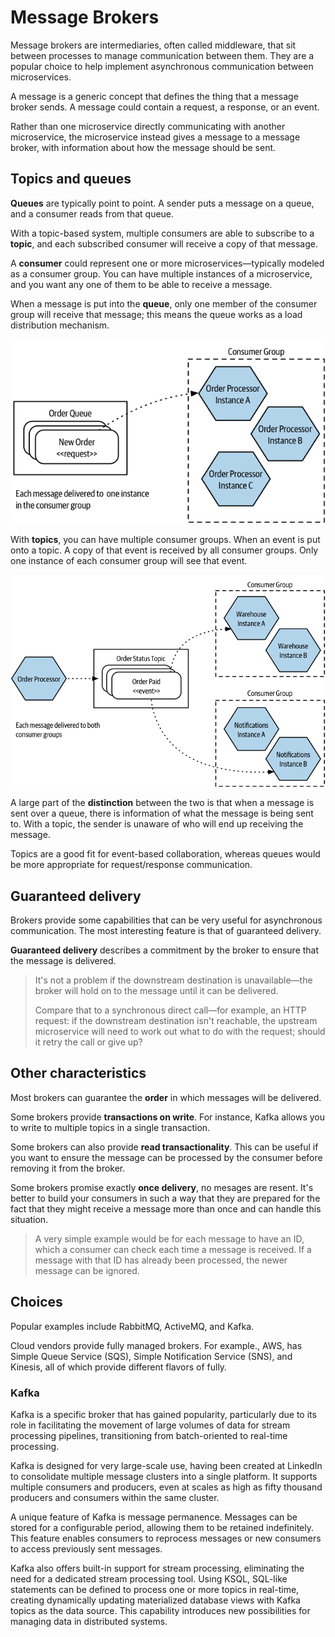 # Message Brokers

Message brokers are intermediaries, often called middleware, that sit between processes to manage communication between them. They are a popular choice to help implement asynchronous communication between microservices.

A message is a generic concept that defines the thing that a message broker sends. A message could contain a request, a response, or an event.

Rather than one microservice directly communicating with another microservice, the microservice instead gives a message to a message broker, with information about how the message should be sent.


## Topics and queues

**Queues** are typically point to point. A sender puts a message on a queue, and a consumer reads from that queue.

With a topic-based system, multiple consumers are able to subscribe to a **topic**, and each subscribed consumer will receive a copy of that message.

A **consumer** could represent one or more microservices—typically modeled as a consumer group. You can have multiple instances of a microservice, and you want any one of them to be able to receive a message.

When a message is put into the **queue**, only one member of the consumer group will receive that message; this means the queue works as a load distribution mechanism.

![](queue.png)

With **topics**, you can have multiple consumer groups. When an event is put onto a topic. A copy of that event is received by all consumer groups. Only one instance of each consumer group will see that event.

![](topic.png)

A large part of the **distinction** between the two is that when a message is sent over a queue, there is information of what the message is being sent to. With a topic, the sender is unaware of who will end up receiving the message.

Topics are a good fit for event-based collaboration, whereas queues would be more appropriate for request/response communication.


## Guaranteed delivery

Brokers provide some capabilities that can be very useful for asynchronous communication. The most interesting feature is that of guaranteed delivery.

**Guaranteed delivery** describes a commitment by the broker to ensure that the message is delivered.

> It's not a problem if the downstream destination is unavailable—the broker will hold on to the message until it can be delivered.
> 
> Compare that to a synchronous direct call—for example, an HTTP request: if the downstream destination isn't reachable, the upstream microservice will need to work out what to do with the request; should it retry the call or give up?


## Other characteristics

Most brokers can guarantee the **order** in which messages will be delivered.

Some brokers provide **transactions on write**. For instance, Kafka allows you to write to multiple topics in a single transaction.

Some brokers can also provide **read transactionality**. This can be useful if you want to ensure the message can be processed by the consumer before removing it from the broker.

Some brokers promise exactly **once delivery**, no mesages are resent. It's better to build your consumers in such a way that they are prepared for the fact that they might receive a message more than once and can handle this situation.

> A very simple example would be for each message to have an ID, which a consumer can check each time a message is received. If a message with that ID has already been processed, the newer message can be ignored.


## Choices

Popular examples include RabbitMQ, ActiveMQ, and Kafka.

Cloud vendors provide fully managed brokers. For example., AWS, has Simple Queue Service (SQS), Simple Notification Service (SNS), and Kinesis, all of which provide different flavors of fully.

### Kafka

Kafka is a specific broker that has gained popularity, particularly due to its role in facilitating the movement of large volumes of data for stream processing pipelines, transitioning from batch-oriented to real-time processing.

Kafka is designed for very large-scale use, having been created at LinkedIn to consolidate multiple message clusters into a single platform. It supports multiple consumers and producers, even at scales as high as fifty thousand producers and consumers within the same cluster.

A unique feature of Kafka is message permanence. Messages can be stored for a configurable period, allowing them to be retained indefinitely. This feature enables consumers to reprocess messages or new consumers to access previously sent messages.

Kafka also offers built-in support for stream processing, eliminating the need for a dedicated stream processing tool. Using KSQL, SQL-like statements can be defined to process one or more topics in real-time, creating dynamically updating materialized database views with Kafka topics as the data source. This capability introduces new possibilities for managing data in distributed systems.